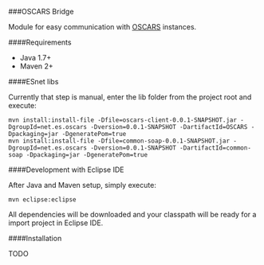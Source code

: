 ###OSCARS Bridge

Module for easy communication with [OSCARS](https://github.com/esnet/oscars) instances.

####Requirements

- Java 1.7+
- Maven 2+

####ESnet libs 

Currently that step is manual, enter the lib folder from the project root and execute:

```
mvn install:install-file -Dfile=oscars-client-0.0.1-SNAPSHOT.jar -DgroupId=net.es.oscars -Dversion=0.0.1-SNAPSHOT -DartifactId=OSCARS -Dpackaging=jar -DgeneratePom=true
mvn install:install-file -Dfile=common-soap-0.0.1-SNAPSHOT.jar -DgroupId=net.es.oscars -Dversion=0.0.1-SNAPSHOT -DartifactId=common-soap -Dpackaging=jar -DgeneratePom=true
```

####Development with Eclipse IDE

After Java and Maven setup, simply execute:

```
mvn eclipse:eclipse
```

All dependencies will be downloaded and your classpath will be ready for a import project in Eclipse IDE.

####Installation

TODO
